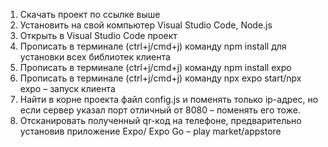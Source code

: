 1) Скачать проект по ссылке выше
2) Установить на свой компьютер Visual Studio Code, Node.js
3) Открыть в Visual Studio Code проект
4) Прописать в терминале (ctrl+j/cmd+j) команду npm install для 
установки всех библиотек клиента
5) Прописать в терминале (ctrl+j/cmd+j) команду npm install expo
6) Прописать в терминале (ctrl+j/cmd+j) команду npx expo start/npx expo –
запуск клиента
7) Найти в корне проекта файл config.js и поменять только ip-адрес, но 
если сервер указал порт отличный от 8080 – поменять его тоже.
8) Отсканировать полученный qr-код на телефоне, предварительно 
установив приложение Expo/ Expo Go – play market/appstore
